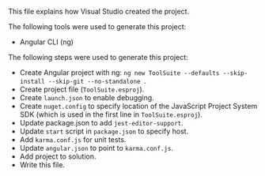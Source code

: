 This file explains how Visual Studio created the project.

The following tools were used to generate this project:
- Angular CLI (ng)

The following steps were used to generate this project:
- Create Angular project with ng: `ng new ToolSuite --defaults --skip-install --skip-git --no-standalone `.
- Create project file (`ToolSuite.esproj`).
- Create `launch.json` to enable debugging.
- Create `nuget.config` to specify location of the JavaScript Project System SDK (which is used in the first line in `ToolSuite.esproj`).
- Update package.json to add `jest-editor-support`.
- Update `start` script in `package.json` to specify host.
- Add `karma.conf.js` for unit tests.
- Update `angular.json` to point to `karma.conf.js`.
- Add project to solution.
- Write this file.
